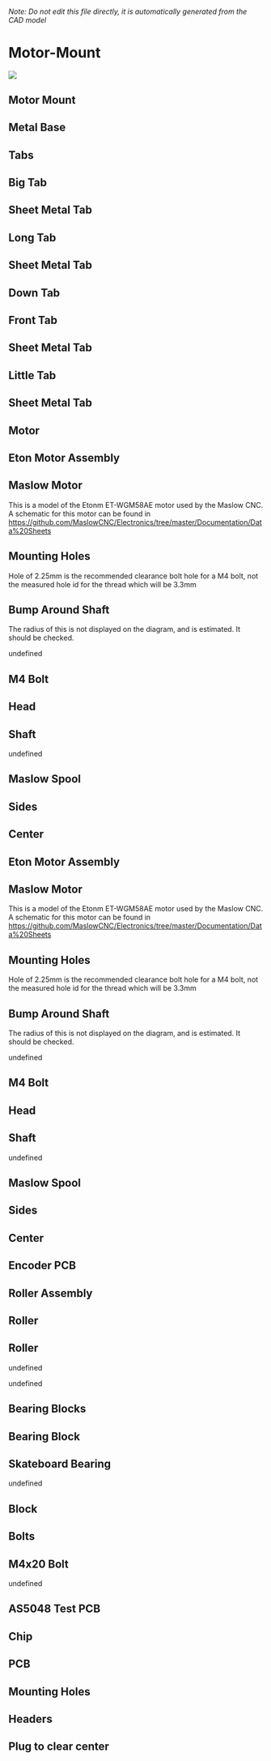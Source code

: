 ###### Note: Do not edit this file directly, it is automatically generated from the CAD model

# Motor-Mount

![](/project.svg)

## Motor Mount


## Metal Base


## Tabs


## Big Tab


## Sheet Metal Tab


## Long Tab


## Sheet Metal Tab


## Down Tab


## Front Tab


## Sheet Metal Tab


## Little Tab


## Sheet Metal Tab


## Motor


## Eton Motor Assembly


## Maslow Motor


This is a model of the Etonm ET-WGM58AE motor used by the Maslow CNC. A schematic for this motor can be found in https://github.com/MaslowCNC/Electronics/tree/master/Documentation/Data%20Sheets 


## Mounting Holes


Hole of 2.25mm is the recommended clearance bolt hole for a M4 bolt, not the measured hole id for the thread which will be 3.3mm 


## Bump Around Shaft


The radius of this is not displayed on the diagram, and is estimated. It should be checked.


undefined


## M4 Bolt


## Head


## Shaft


undefined


## Maslow Spool


## Sides


## Center


## Eton Motor Assembly


## Maslow Motor


This is a model of the Etonm ET-WGM58AE motor used by the Maslow CNC. A schematic for this motor can be found in https://github.com/MaslowCNC/Electronics/tree/master/Documentation/Data%20Sheets 


## Mounting Holes


Hole of 2.25mm is the recommended clearance bolt hole for a M4 bolt, not the measured hole id for the thread which will be 3.3mm 


## Bump Around Shaft


The radius of this is not displayed on the diagram, and is estimated. It should be checked.


undefined


## M4 Bolt


## Head


## Shaft


undefined


## Maslow Spool


## Sides


## Center


## Encoder PCB


## Roller Assembly


## Roller


## Roller


undefined


undefined


## Bearing Blocks


## Bearing Block


## Skateboard Bearing


undefined


## Block


## Bolts


## M4x20 Bolt


undefined


## AS5048 Test PCB


## Chip


## PCB


## Mounting Holes


## Headers


## Plug to clear center


